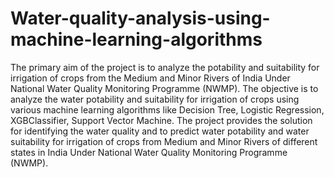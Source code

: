 # Water-quality-analysis-using-machine-learning-algorithms
The primary aim of the project is to analyze the potability and suitability for irrigation of crops from the Medium and Minor Rivers of India Under National Water Quality Monitoring Programme (NWMP).
The objective is to analyze the water potability and suitability for irrigation of crops using various machine learning algorithms like Decision Tree, Logistic Regression, XGBClassifier, Support Vector Machine.
The project provides the solution for identifying the water quality and to predict water potability and water suitability for irrigation of crops from Medium and Minor Rivers of different states in India Under National Water Quality Monitoring Programme (NWMP).

